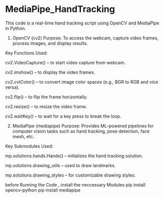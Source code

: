 # MediaPipe_HandTracking
This code is a real-time hand tracking script using OpenCV and MediaPipe in Python.

1. OpenCV (cv2)
Purpose: To access the webcam, capture video frames, process images, and display results.

Key Functions Used:

cv2.VideoCapture() – to start video capture from webcam.

cv2.imshow() – to display the video frames.

cv2.cvtColor() – to convert image color spaces (e.g., BGR to RGB and vice versa).

cv2.flip() – to flip the frame horizontally.

cv2.resize() – to resize the video frame.

cv2.waitKey() – to wait for a key press to break the loop.

2. MediaPipe (mediapipe)
Purpose: Provides ML-powered pipelines for computer vision tasks such as hand tracking, pose detection, face mesh, etc.

Key Submodules Used:

mp.solutions.hands.Hands() – initializes the hand tracking solution.

mp.solutions.drawing_utils – used to draw landmarks.

mp.solutions.drawing_styles – for customizable drawing styles.

before Running the Code , install the neccessary Modules 
pip install opencv-python
pip install mediapipe
